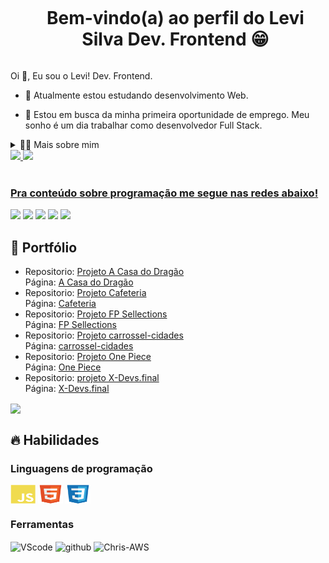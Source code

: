 <!--título-->
<div id="user-content-toc">
  <ul align="center">
    <summary><h1 style="display: inline-block">Bem-vindo(a) ao perfil do Levi Silva Dev. Frontend 😁 </h1></summary>
</div>
   
<!-- Presentation -->
<p>
  Oi 👋, Eu sou o Levi! Dev. Frontend.

  - 📖 Atualmente estou estudando desenvolvimento Web.

  - 🔭 Estou em busca da minha primeira oportunidade de emprego. Meu sonho é um dia trabalhar como desenvolvedor Full Stack.
</p>

<!-- Dropdown -->
<details>
  <summary>👨‍💻 Mais sobre mim</summary>

  - 💬 Tenho 25 anos, atualmente moro no Brasil, mais precisamente em Fortaleza/Ce. Tenho experiência com <strong>HTML, CSS e JavaScript</strong> e sigo buscando cada vez mais conhecimento, para se tornar um profissional completo e competente em qualquer empresa que eu estiver, sou muito comunicativo, proativo e amigável, gosto muito de ouvir também, todo tipo de feedback é importante para mim, acredito que são através deles que posso me tornar um profissional e uma pessoa melhor, gosto de ver e participar das coisas acontecendo, gosto de observar e entender como tudo funciona.

  - ⚡ Gosto sempre de ler bons livros, a Biblia é o principal dele, pois consigo extrair dela, muitos ensinamentos para o dia a dia, gosto de assistir bons filmes, e passar o tempo com minha familia, pois foi pelo filho que comecei a estudar programação, pela chance de dar para ele um bom futuro, e ser um pai mais presente na vida dele, e acabei me apaixonando pela area. 
</details>
   
 <div>
  <a href="https://github.com/slv-levi">
  <img height="180em" src="https://github-readme-stats.vercel.app/api?username=slv-levi&show_icons=true&theme=tokyonight&include_all_commits=true&count_private=true"/>
  <img height="180em" src="https://github-readme-stats.vercel.app/api/top-langs/?username=slv-levi&layout=compact&langs_count=6&theme=tokyonight"/>
</div>
 
<br>
 
### Pra conteúdo sobre programação me segue nas redes abaixo!
 
<div> 
  <a href="https://www.youtube.com/@levisilva6906" target="_blank"><img src="https://img.shields.io/badge/YouTube-FF0000?style=for-the-badge&logo=youtube&logoColor=white" target="_blank"></a>
  <a href="https://instagram.com/slv_levi" target="_blank"><img src="https://img.shields.io/badge/-Instagram-%23E4405F?style=for-the-badge&logo=instagram&logoColor=white" target="_blank"></a>
<a href="https://discord.gg/g5DdtEvN" target="_blank"><img src="https://img.shields.io/badge/Discord-7289DA?style=for-the-badge&logo=discord&logoColor=white" target="_blank"></a> 
  <a href = "mailto:levizinhowskateboard@gmail.com"><img src="https://img.shields.io/badge/-Gmail-%23333?style=for-the-badge&logo=gmail&logoColor=white" target="_blank"></a>
  <a href="https://www.linkedin.com/in/levi-silva-0b3b33206" target="_blank"><img src="https://img.shields.io/badge/-LinkedIn-%230077B5?style=for-the-badge&logo=linkedin&logoColor=white" target="_blank"></a> 
</div>

  <!-- Portifolio -->
## 🔗 Portfólio
- Repositorio: [Projeto A Casa do Dragão](https://github.com/slv-levi/projeto-a-casa-do-dragao.git)<br>
  Página: [A Casa do Dragão](https://slv-levi.github.io/projeto-a-casa-do-dragao/)
- Repositorio: [Projeto Cafeteria](https://github.com/slv-levi/cafeteria.git)<br>
  Página: [Cafeteria](https://slv-levi.github.io/cafeteria/)
- Repositorio: [Projeto FP Sellections](https://github.com/slv-levi/projeto-carrossel-vitrine-automotiva.git)<br>
  Página: [FP Sellections](https://slv-levi.github.io/projeto-carrossel-vitrine-automotiva/)
- Repositorio: [Projeto carrossel-cidades](https://github.com/slv-levi/carrossel-cidades.git)<br>
  Página: [carrossel-cidades](https://slv-levi.github.io/carrossel-cidades/)
- Repositorio: [Projeto One Piece](https://github.com/slv-levi/Projeto-One-Piece.git)<br>
  Página: [One Piece](https://slv-levi.github.io/Projeto-One-Piece/)
- Repositorio: [projeto X-Devs.final](https://github.com/slv-levi/x-devs-final.git)<br>
  Página: [X-Devs.final](https://slv-levi.github.io/x-devs-final/)

<p align="left">
  <img align="center" src="https://user-images.githubusercontent.com/74038190/225813708-98b745f2-7d22-48cf-9150-083f1b00d6c9.gif">
</p>

## 🔥 Habilidades
<!-- Skills: Programming Languages -->
  <div style="flex-basis: 48%;">
    <h3>Linguagens de programação</h3>
    <img align="center" alt="Js" height="30" width="40" src="https://raw.githubusercontent.com/devicons/devicon/master/icons/javascript/javascript-plain.svg">
    <img align="center" alt="HTML" height="30" width="40" src="https://raw.githubusercontent.com/devicons/devicon/master/icons/html5/html5-original.svg">
    <img align="center" alt="CSS" height="30" width="40" src="https://raw.githubusercontent.com/devicons/devicon/master/icons/css3/css3-original.svg">
  </div>
  
  <!-- Skills: Tools & Frameworks -->
  <div style="flex-basis: 48%;">
    <h3>Ferramentas</h3>
    <img align="center" alt="VScode" height="30" width="40" src="https://cdn.jsdelivr.net/gh/devicons/devicon/icons/vscode/vscode-original.svg">
    <img align="center" width="40" height="40" src="https://img.icons8.com/ios-filled/40/ffffff/github.png" alt="github"/> 
    <img align="center" alt="Chris-AWS" height="30" width="40" src="https://cdn.jsdelivr.net/gh/devicons/devicon/icons/git/git-original.svg">
  </div>
    
